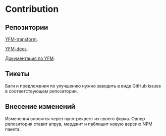 # Contribution

## Репозитории

[YFM-transform](https://github.com/yandex-cloud/yfm-transform).

[YFM-docs](https://github.com/yandex-cloud/docs).

[Документация по YFM](https://github.com/yandex-cloud/yfm-documentation).

## Тикеты

Баги и предложения по улучшению нужно заводить в виде GitHub issues в соответствующем репозитории.

## Внесение изменений

Изменения вносятся через пулл-реквест из своего форка. Овнер репозитория ставит апрув, мерджит и паблишит новую версию NPM пакета.

